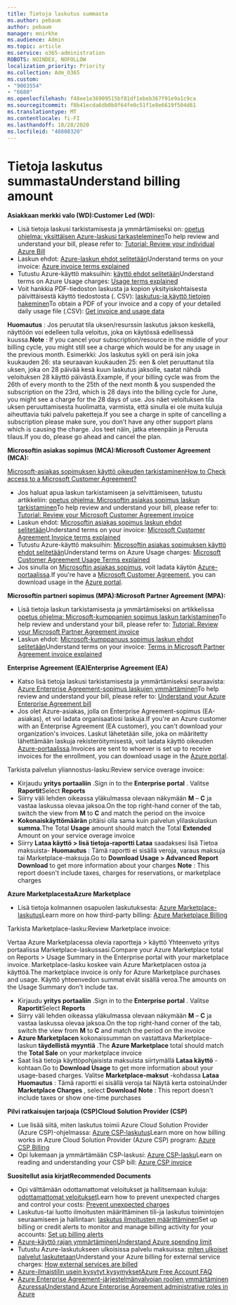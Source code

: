 ```yaml
---
title: Tietoja laskutus summasta
ms.author: pebaum
author: pebaum
manager: mnirkhe
ms.audience: Admin
ms.topic: article
ms.service: o365-administration
ROBOTS: NOINDEX, NOFOLLOW
localization_priority: Priority
ms.collection: Adm_O365
ms.custom:
- "9003554"
- "6680"
ms.openlocfilehash: f48ee1e36909515bf81df1ebeb367f91e9a1c9ca
ms.sourcegitcommit: f8b41ecda6db0b8f64fe0c51f1e8e6619f504d61
ms.translationtype: MT
ms.contentlocale: fi-FI
ms.lasthandoff: 10/28/2020
ms.locfileid: "48808320"
---
```

# <a name="understand-billing-amount"></a><span data-ttu-id="76a40-102">Tietoja laskutus summasta</span><span class="sxs-lookup"><span data-stu-id="76a40-102">Understand billing amount</span></span>

<span data-ttu-id="76a40-103">**Asiakkaan merkki valo (WD):**</span><span class="sxs-lookup"><span data-stu-id="76a40-103">**Customer Led (WD):**</span></span>

- <span data-ttu-id="76a40-104">Lisä tietoja laskusi tarkistamisesta ja ymmärtämiseksi on: [opetus ohjelma: yksittäisen Azure-laskusi tarkasteleminen](https://docs.microsoft.com/azure/cost-management-billing/understand/review-individual-bill?WT.mc_id=Portal-Microsoft_Azure_Support)</span><span class="sxs-lookup"><span data-stu-id="76a40-104">To help review and understand your bill, please refer to: [Tutorial: Review your individual Azure Bill](https://docs.microsoft.com/azure/cost-management-billing/understand/review-individual-bill?WT.mc_id=Portal-Microsoft_Azure_Support)</span></span>
- <span data-ttu-id="76a40-105">Laskun ehdot: [Azure-laskun ehdot selitetään](https://docs.microsoft.com/azure/cost-management-billing/understand/understand-invoice?WT.mc_id=Portal-Microsoft_Azure_Support)</span><span class="sxs-lookup"><span data-stu-id="76a40-105">Understand terms on your invoice: [Azure invoice terms explained](https://docs.microsoft.com/azure/cost-management-billing/understand/understand-invoice?WT.mc_id=Portal-Microsoft_Azure_Support)</span></span>
- <span data-ttu-id="76a40-106">Tutustu Azure-käyttö maksuihin: [käyttö ehdot selitetään](https://docs.microsoft.com/azure/cost-management-billing/understand/understand-usage?WT.mc_id=Portal-Microsoft_Azure_Support)</span><span class="sxs-lookup"><span data-stu-id="76a40-106">Understand terms on Azure Usage charges: [Usage terms explained](https://docs.microsoft.com/azure/cost-management-billing/understand/understand-usage?WT.mc_id=Portal-Microsoft_Azure_Support)</span></span>
- <span data-ttu-id="76a40-107">Voit hankkia PDF-tiedoston laskusta ja kopion yksityiskohtaisesta päivittäisestä käyttö tiedostosta (. CSV): [laskutus-ja käyttö tietojen hakeminen](https://docs.microsoft.com/azure/billing/billing-download-azure-invoice-daily-usage-date?WT.mc_id=Portal-Microsoft_Azure_Support)</span><span class="sxs-lookup"><span data-stu-id="76a40-107">To obtain a PDF of your invoice and a copy of your detailed daily usage file (.CSV): [Get invoice and usage data](https://docs.microsoft.com/azure/billing/billing-download-azure-invoice-daily-usage-date?WT.mc_id=Portal-Microsoft_Azure_Support)</span></span>

<span data-ttu-id="76a40-108">**Huomautus** : Jos peruutat tila uksen/resurssin laskutus jakson keskellä, näyttöön voi edelleen tulla veloitus, joka on käytössä edellisessä kuussa.</span><span class="sxs-lookup"><span data-stu-id="76a40-108">**Note** : If you cancel your subscription/resource in the middle of your billing cycle, you might still see a charge which would be for any usage in the previous month.</span></span> <span data-ttu-id="76a40-109">Esimerkki: Jos laskutus sykli on perä isin joka kuukauden 26: sta seuraavan kuukauden 25: een & olet peruuttanut tila uksen, joka on 28 päivää kesä kuun laskutus jaksolle, saatat nähdä veloituksen 28 käyttö päivästä.</span><span class="sxs-lookup"><span data-stu-id="76a40-109">Example, if your billing cycle was from the 26th of every month to the 25th of the next month & you suspended the subscription on the 23rd, which is 28 days into the billing cycle for June, you might see a charge for the 28 days of use.</span></span> <span data-ttu-id="76a40-110">Jos näet veloituksen tila uksen peruuttamisesta huolimatta, varmista, että sinulla ei ole muita kuluja aiheuttavia tuki palvelu paketteja.</span><span class="sxs-lookup"><span data-stu-id="76a40-110">If you see a charge in spite of cancelling a subscription please make sure, you don’t have any other support plans which is causing the charge.</span></span> <span data-ttu-id="76a40-111">Jos teet näin, jatka eteenpäin ja Peruuta tilaus.</span><span class="sxs-lookup"><span data-stu-id="76a40-111">If you do, please go ahead and cancel the plan.</span></span>

<span data-ttu-id="76a40-112">**Microsoftin asiakas sopimus (MCA):**</span><span class="sxs-lookup"><span data-stu-id="76a40-112">**Microsoft Customer Agreement (MCA):**</span></span>

[<span data-ttu-id="76a40-113">Microsoft-asiakas sopimuksen käyttö oikeuden tarkistaminen</span><span class="sxs-lookup"><span data-stu-id="76a40-113">How to Check access to a Microsoft Customer Agreement?</span></span>](https://docs.microsoft.com/azure/cost-management-billing/manage/download-azure-invoice-daily-usage-date?WT.mc_id=Portal-Microsoft_Azure_Support#check-access-to-a-microsoft-customer-agreement)

- <span data-ttu-id="76a40-114">Jos haluat apua laskun tarkistamiseen ja selvittämiseen, tutustu artikkeliin: [opetus ohjelma: Microsoftin asiakas sopimus laskun tarkistaminen](https://docs.microsoft.com/azure/cost-management-billing/understand/review-customer-agreement-bill?WT.mc_id=Portal-Microsoft_Azure_Support)</span><span class="sxs-lookup"><span data-stu-id="76a40-114">To help review and understand your bill, please refer to: [Tutorial: Review your Microsoft Customer Agreement invoice](https://docs.microsoft.com/azure/cost-management-billing/understand/review-customer-agreement-bill?WT.mc_id=Portal-Microsoft_Azure_Support)</span></span>
- <span data-ttu-id="76a40-115">Laskun ehdot: [Microsoftin asiakas sopimus laskun ehdot selitetään](https://docs.microsoft.com/azure/cost-management-billing/understand/mca-understand-your-invoice?WT.mc_id=Portal-Microsoft_Azure_Support)</span><span class="sxs-lookup"><span data-stu-id="76a40-115">Understand terms on your invoice: [Microsoft Customer Agreement Invoice terms explained](https://docs.microsoft.com/azure/cost-management-billing/understand/mca-understand-your-invoice?WT.mc_id=Portal-Microsoft_Azure_Support)</span></span>
- <span data-ttu-id="76a40-116">Tutustu Azure-käyttö maksuihin: [Microsoftin asiakas sopimuksen käyttö ehdot selitetään](https://docs.microsoft.com/azure/cost-management-billing/understand/mca-understand-your-usage?WT.mc_id=Portal-Microsoft_Azure_Support)</span><span class="sxs-lookup"><span data-stu-id="76a40-116">Understand terms on Azure Usage charges: [Microsoft Customer Agreement Usage Terms explained](https://docs.microsoft.com/azure/cost-management-billing/understand/mca-understand-your-usage?WT.mc_id=Portal-Microsoft_Azure_Support)</span></span>
- <span data-ttu-id="76a40-117">Jos sinulla on [Microsoftin asiakas sopimus](https://docs.microsoft.com/azure/cost-management-billing/manage/download-azure-invoice-daily-usage-date?WT.mc_id=Portal-Microsoft_Azure_Support#check-access-to-a-microsoft-customer-agreement), voit ladata käytön [Azure-portaalissa](https://portal.azure.com/).</span><span class="sxs-lookup"><span data-stu-id="76a40-117">If you're have a [Microsoft Customer Agreement](https://docs.microsoft.com/azure/cost-management-billing/manage/download-azure-invoice-daily-usage-date?WT.mc_id=Portal-Microsoft_Azure_Support#check-access-to-a-microsoft-customer-agreement), you can download usage in the [Azure portal](https://portal.azure.com/).</span></span>

<span data-ttu-id="76a40-118">**Microsoftin partneri sopimus (MPA):**</span><span class="sxs-lookup"><span data-stu-id="76a40-118">**Microsoft Partner Agreement (MPA):**</span></span>

- <span data-ttu-id="76a40-119">Lisä tietoja laskun tarkistamisesta ja ymmärtämiseksi on artikkelissa [opetus ohjelma: Microsoft-kumppanien sopimus laskun tarkistaminen](https://docs.microsoft.com/azure/cost-management-billing/understand/review-partner-agreement-bill?WT.mc_id=Portal-Microsoft_Azure_Support)</span><span class="sxs-lookup"><span data-stu-id="76a40-119">To help review and understand your bill, please refer to: [Tutorial: Review your Microsoft Partner Agreement invoice](https://docs.microsoft.com/azure/cost-management-billing/understand/review-partner-agreement-bill?WT.mc_id=Portal-Microsoft_Azure_Support)</span></span>
- <span data-ttu-id="76a40-120">Laskun ehdot: [Microsoft-kumppanuus sopimus laskun ehdot selitetään](https://docs.microsoft.com/azure/cost-management-billing/understand/mpa-invoice-terms?WT.mc_id=Portal-Microsoft_Azure_Support)</span><span class="sxs-lookup"><span data-stu-id="76a40-120">Understand terms on your invoice: [Terms in Microsoft Partner Agreement invoice explained](https://docs.microsoft.com/azure/cost-management-billing/understand/mpa-invoice-terms?WT.mc_id=Portal-Microsoft_Azure_Support)</span></span>

<span data-ttu-id="76a40-121">**Enterprise Agreement (EA)**</span><span class="sxs-lookup"><span data-stu-id="76a40-121">**Enterprise Agreement (EA)**</span></span>

- <span data-ttu-id="76a40-122">Katso lisä tietoja laskusi tarkistamisesta ja ymmärtämiseksi seuraavista: [Azure Enterprise Agreement-sopimus laskujen ymmärtäminen](https://docs.microsoft.com/azure/cost-management-billing/understand/review-enterprise-agreement-bill?WT.mc_id=Portal-Microsoft_Azure_Support)</span><span class="sxs-lookup"><span data-stu-id="76a40-122">To help review and understand your bill, please refer to: [Understand your Azure Enterprise Agreement bill](https://docs.microsoft.com/azure/cost-management-billing/understand/review-enterprise-agreement-bill?WT.mc_id=Portal-Microsoft_Azure_Support)</span></span>
- <span data-ttu-id="76a40-123">Jos olet Azure-asiakas, jolla on Enterprise Agreement-sopimus (EA-asiakas), et voi ladata organisaatiosi laskuja.</span><span class="sxs-lookup"><span data-stu-id="76a40-123">If you're an Azure customer with an Enterprise Agreement (EA customer), you can't download your organization's invoices.</span></span> <span data-ttu-id="76a40-124">Laskut lähetetään sille, joka on määritetty lähettämään laskuja rekisteröitymisestä, voit ladata käyttö oikeuden [Azure-portaalissa](https://portal.azure.com/).</span><span class="sxs-lookup"><span data-stu-id="76a40-124">Invoices are sent to whoever is set up to receive invoices for the enrollment, you can download usage in the [Azure portal](https://portal.azure.com/).</span></span>

<span data-ttu-id="76a40-125">Tarkista palvelun yliannostus-lasku:</span><span class="sxs-lookup"><span data-stu-id="76a40-125">Review service overage invoice:</span></span>

- <span data-ttu-id="76a40-126">Kirjaudu **yritys portaaliin** .</span><span class="sxs-lookup"><span data-stu-id="76a40-126">Sign in to the **Enterprise portal** .</span></span> <span data-ttu-id="76a40-127">Valitse **Raportit**</span><span class="sxs-lookup"><span data-stu-id="76a40-127">Select **Reports**</span></span>
- <span data-ttu-id="76a40-128">Siirry väli lehden oikeassa yläkulmassa olevaan näkymään **M** – **C** ja vastaa laskussa olevaa jaksoa.</span><span class="sxs-lookup"><span data-stu-id="76a40-128">On the top right-hand corner of the tab, switch the view from **M** to **C** and match the period on the invoice</span></span>
- <span data-ttu-id="76a40-129">**Kokonaiskäyttömäärän** pitäisi olla sama kuin palvelun ylilaskulaskun **summa.**</span><span class="sxs-lookup"><span data-stu-id="76a40-129">The Total **Usage** amount should match the Total **Extended** Amount on your service overage invoice</span></span>
- <span data-ttu-id="76a40-130">Siirry **Lataa käyttö > lisä tietoja-raportti Lataa** saadaksesi lisä Tietoa maksuista- **Huomautus** : Tämä raportti ei sisällä veroja, varaus maksuja tai Marketplace-maksuja.</span><span class="sxs-lookup"><span data-stu-id="76a40-130">Go to **Download Usage > Advanced Report Download** to get more information about your charges **Note** : This report doesn't include taxes, charges for reservations, or marketplace charges</span></span>

<span data-ttu-id="76a40-131">**Azure Marketplacesta**</span><span class="sxs-lookup"><span data-stu-id="76a40-131">**Azure Marketplace**</span></span>

- <span data-ttu-id="76a40-132">Lisä tietoja kolmannen osapuolen laskutuksesta: [Azure Marketplace-laskutus](https://docs.microsoft.com/azure/billing/billing-understand-your-azure-marketplace-charges?WT.mc_id=Portal-Microsoft_Azure_Support)</span><span class="sxs-lookup"><span data-stu-id="76a40-132">Learn more on how third-party billing: [Azure Marketplace Billing](https://docs.microsoft.com/azure/billing/billing-understand-your-azure-marketplace-charges?WT.mc_id=Portal-Microsoft_Azure_Support)</span></span>

<span data-ttu-id="76a40-133">Tarkista Marketplace-lasku:</span><span class="sxs-lookup"><span data-stu-id="76a40-133">Review Marketplace invoice:</span></span>

<span data-ttu-id="76a40-134">Vertaa Azure Marketplacessa olevia raportteja > käyttö Yhteenveto yritys portaalissa Marketplace-laskussasi.</span><span class="sxs-lookup"><span data-stu-id="76a40-134">Compare your Azure Marketplace total on Reports > Usage Summary in the Enterprise portal with your marketplace invoice.</span></span> <span data-ttu-id="76a40-135">Marketplace-lasku koskee vain Azure Marketplacen ostoa ja käyttöä.</span><span class="sxs-lookup"><span data-stu-id="76a40-135">The marketplace invoice is only for Azure Marketplace purchases and usage.</span></span> <span data-ttu-id="76a40-136">Käyttö yhteenvedon summat eivät sisällä veroa.</span><span class="sxs-lookup"><span data-stu-id="76a40-136">The amounts on the Usage Summary don't include tax.</span></span>

- <span data-ttu-id="76a40-137">Kirjaudu **yritys portaaliin** .</span><span class="sxs-lookup"><span data-stu-id="76a40-137">Sign in to the **Enterprise portal** .</span></span> <span data-ttu-id="76a40-138">Valitse **Raportit**</span><span class="sxs-lookup"><span data-stu-id="76a40-138">Select **Reports**</span></span>
- <span data-ttu-id="76a40-139">Siirry väli lehden oikeassa yläkulmassa olevaan näkymään **M** – **C** ja vastaa laskussa olevaa jaksoa.</span><span class="sxs-lookup"><span data-stu-id="76a40-139">On the top right-hand corner of the tab, switch the view from **M** to **C** and match the period on the invoice</span></span>
- <span data-ttu-id="76a40-140">**Azure Marketplacen** kokonaissumman on vastattava Marketplace-laskun **täydellistä myyntiä** .</span><span class="sxs-lookup"><span data-stu-id="76a40-140">The **Azure Marketplace** total should match the **Total Sale** on your marketplace invoice</span></span>
- <span data-ttu-id="76a40-141">Saat lisä tietoja käyttöpohjaisista maksuista siirtymällä **Lataa käyttö** -kohtaan.</span><span class="sxs-lookup"><span data-stu-id="76a40-141">Go to **Download Usage** to get more information about your usage-based charges.</span></span> <span data-ttu-id="76a40-142">Valitse **Marketplace-maksut** -kohdassa **Lataa** **Huomautus** : Tämä raportti ei sisällä veroja tai Näytä kerta ostoina</span><span class="sxs-lookup"><span data-stu-id="76a40-142">Under **Marketplace Charges** , select **Download** **Note** : This report doesn't include taxes or show one-time purchases</span></span>

<span data-ttu-id="76a40-143">**Pilvi ratkaisujen tarjoaja (CSP)**</span><span class="sxs-lookup"><span data-stu-id="76a40-143">**Cloud Solution Provider (CSP)**</span></span>

- <span data-ttu-id="76a40-144">Lue lisää siitä, miten laskutus toimii Azure Cloud Solution Provider (Azure CSP)-ohjelmassa: [Azure CSP-laskutus](https://docs.microsoft.com/azure/cloud-solution-provider/billing/azure-csp-billing-overview?WT.mc_id=Portal-Microsoft_Azure_Support)</span><span class="sxs-lookup"><span data-stu-id="76a40-144">Learn more on how billing works in Azure Cloud Solution Provider (Azure CSP) program: [Azure CSP Billing](https://docs.microsoft.com/azure/cloud-solution-provider/billing/azure-csp-billing-overview?WT.mc_id=Portal-Microsoft_Azure_Support)</span></span>
- <span data-ttu-id="76a40-145">Opi lukemaan ja ymmärtämään CSP-laskusi: [Azure CSP-lasku](https://docs.microsoft.com/azure/cloud-solution-provider/billing/azure-csp-invoice?WT.mc_id=Portal-Microsoft_Azure_Support)</span><span class="sxs-lookup"><span data-stu-id="76a40-145">Learn on reading and understanding your CSP bill: [Azure CSP invoice](https://docs.microsoft.com/azure/cloud-solution-provider/billing/azure-csp-invoice?WT.mc_id=Portal-Microsoft_Azure_Support)</span></span>

<span data-ttu-id="76a40-146">**Suositellut asia kirjat**</span><span class="sxs-lookup"><span data-stu-id="76a40-146">**Recommended Documents**</span></span>

- <span data-ttu-id="76a40-147">Opi välttämään odottamattomat veloitukset ja hallitsemaan kuluja: [odottamattomat veloitukset](https://docs.microsoft.com/azure/cost-management-billing/manage/getting-started?WT.mc_id=Portal-Microsoft_Azure_Support)</span><span class="sxs-lookup"><span data-stu-id="76a40-147">Learn how to prevent unexpected charges and control your costs: [Prevent unexpected charges](https://docs.microsoft.com/azure/cost-management-billing/manage/getting-started?WT.mc_id=Portal-Microsoft_Azure_Support)</span></span>
- <span data-ttu-id="76a40-148">Laskutus-tai luotto ilmoitusten määrittäminen tili-ja laskutus toimintojen seuraamiseen ja hallintaan: [laskutus ilmoitusten määrittäminen](https://docs.microsoft.com/azure/cost-management-billing/costs/cost-mgt-alerts-monitor-usage-spending?WT.mc_id=Portal-Microsoft_Azure_Support)</span><span class="sxs-lookup"><span data-stu-id="76a40-148">Set up billing or credit alerts to monitor and manage billing activity for your accounts: [Set up billing alerts](https://docs.microsoft.com/azure/cost-management-billing/costs/cost-mgt-alerts-monitor-usage-spending?WT.mc_id=Portal-Microsoft_Azure_Support)</span></span>
- [<span data-ttu-id="76a40-149">Azure-käyttö rajan ymmärtäminen</span><span class="sxs-lookup"><span data-stu-id="76a40-149">Understand Azure spending limit</span></span>](https://docs.microsoft.com/azure/cost-management-billing/manage/spending-limit?WT.mc_id=Portal-Microsoft_Azure_Support)
- <span data-ttu-id="76a40-150">Tutustu Azure-laskutukseen ulkoisissa palvelu maksuissa: [miten ulkoiset palvelut laskutetaan](https://docs.microsoft.com/azure/cost-management-billing/understand/understand-azure-marketplace-charges?WT.mc_id=Portal-Microsoft_Azure_Support)</span><span class="sxs-lookup"><span data-stu-id="76a40-150">Understand your Azure billing for external service charges: [How external services are billed](https://docs.microsoft.com/azure/cost-management-billing/understand/understand-azure-marketplace-charges?WT.mc_id=Portal-Microsoft_Azure_Support)</span></span>
- [<span data-ttu-id="76a40-151">Azure-ilmaistilin usein kysytyt kysymykset</span><span class="sxs-lookup"><span data-stu-id="76a40-151">Azure Free Account FAQ</span></span>](https://azure.microsoft.com/free/free-account-faq/)
- [<span data-ttu-id="76a40-152">Azure Enterprise Agreement-järjestelmänvalvojan roolien ymmärtäminen Azuressa</span><span class="sxs-lookup"><span data-stu-id="76a40-152">Understand Azure Enterprise Agreement administrative roles in Azure</span></span>](https://docs.microsoft.com/azure/cost-management-billing/manage/understand-ea-roles?WT.mc_id=Portal-Microsoft_Azure_Support)
